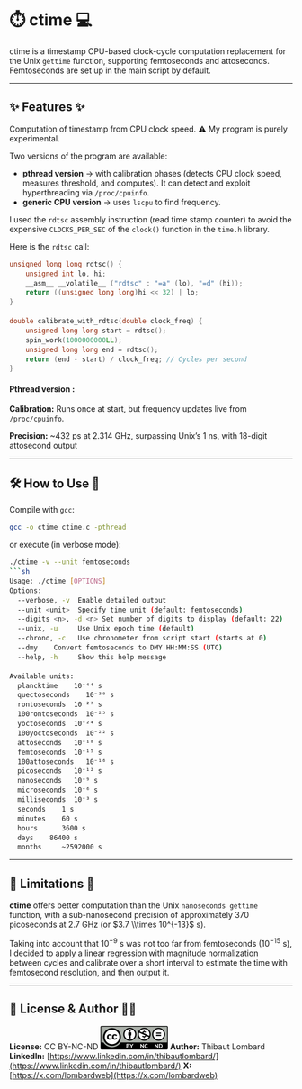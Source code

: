 # ⏱️ ctime 💻

ctime is a timestamp CPU-based clock-cycle computation replacement for the Unix `gettime` function, supporting femtoseconds and attoseconds.
Femtoseconds are set up in the main script by default.

---

## ✨ Features ✨

Computation of timestamp from CPU clock speed.
⚠️ My program is purely experimental.

Two versions of the program are available:

* **pthread version** → with calibration phases (detects CPU clock speed, measures threshold, and computes). It can detect and exploit hyperthreading via `/proc/cpuinfo`.
* **generic CPU version** → uses `lscpu` to find frequency.

I used the `rdtsc` assembly instruction (read time stamp counter) to avoid the expensive `CLOCKS_PER_SEC` of the `clock()` function in the `time.h` library.

Here is the `rdtsc` call:

```c
unsigned long long rdtsc() {
    unsigned int lo, hi;
    __asm__ __volatile__ ("rdtsc" : "=a" (lo), "=d" (hi));
    return ((unsigned long long)hi << 32) | lo;
}

double calibrate_with_rdtsc(double clock_freq) {
    unsigned long long start = rdtsc();
    spin_work(1000000000LL);
    unsigned long long end = rdtsc();
    return (end - start) / clock_freq; // Cycles per second
}
```

#### Pthread version :

**Calibration:** Runs once at start, but frequency updates live from `/proc/cpuinfo`.

**Precision:** \~432 ps at 2.314 GHz, surpassing Unix’s 1 ns, with 18-digit attosecond output

---

## 🛠️ How to Use 🚀

Compile with `gcc`:

```bash
gcc -o ctime ctime.c -pthread
```

or execute (in verbose mode):

```bash
./ctime -v --unit femtoseconds
```sh
Usage: ./ctime [OPTIONS]
Options:
  --verbose, -v  Enable detailed output
  --unit <unit>  Specify time unit (default: femtoseconds)
  --digits <n>, -d <n> Set number of digits to display (default: 22)
  --unix, -u     Use Unix epoch time (default)
  --chrono, -c   Use chronometer from script start (starts at 0)
  --dmy    Convert femtoseconds to DMY HH:MM:SS (UTC)
  --help, -h     Show this help message

Available units:
  plancktime    10⁻⁴⁴ s
  quectoseconds    10⁻³⁰ s
  rontoseconds  10⁻²⁷ s
  100rontoseconds  10⁻²⁵ s
  yoctoseconds  10⁻²⁴ s
  100yoctoseconds  10⁻²² s
  attoseconds   10⁻¹⁸ s
  femtoseconds  10⁻¹⁵ s
  100attoseconds   10⁻¹⁶ s
  picoseconds   10⁻¹² s
  nanoseconds   10⁻⁹ s
  microseconds  10⁻⁶ s
  milliseconds  10⁻³ s
  seconds    1 s
  minutes    60 s
  hours      3600 s
  days    86400 s
  months     ~2592000 s
```

---

## 🛑 Limitations 🚧

**ctime** offers better computation than the Unix `nanoseconds gettime` function, with a sub-nanosecond precision of approximately 370 picoseconds at 2.7 GHz (or $3.7 \\times 10^{-13}$ s).

Taking into account that $10^{-9}$ s was not too far from femtoseconds ($10^{-15}$ s), I decided to apply a linear regression with magnitude normalization between cycles and calibrate over a short interval to estimate the time with femtosecond resolution, and then output it.

---

## 📜 License & Author 🧑‍💻

**License:** CC BY-NC-ND
![CC BY-NC-ND license logo](CC_BY-NC-ND.png)
**Author:** Thibaut Lombard
**LinkedIn:** [https://www.linkedin.com/in/thibautlombard/](https://www.linkedin.com/in/thibautlombard/)
**X:** [https://x.com/lombardweb](https://x.com/lombardweb)
